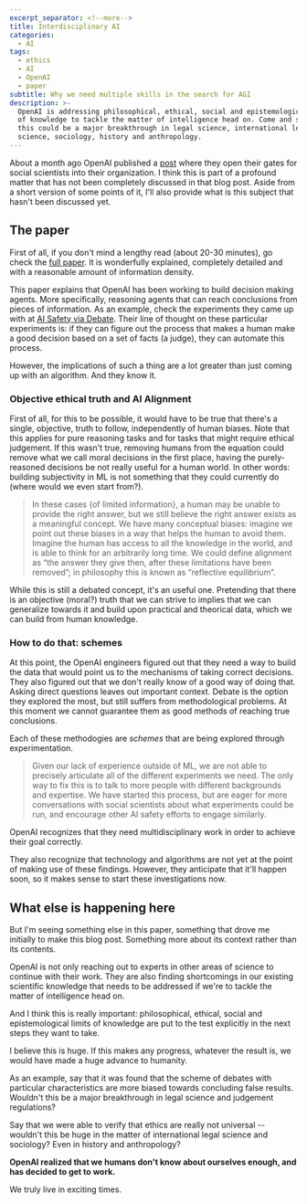 ```yaml
---
excerpt_separator: <!--more-->
title: Interdisciplinary AI
categories:
  - AI
tags:
  - ethics
  - AI
  - OpenAI
  - paper
subtitle: Why we need multiple skills in the search for AGI
description: >-
  OpenAI is addressing philosophical, ethical, social and epistemological limits
  of knowledge to tackle the matter of intelligence head on. Come and see how
  this could be a major breakthrough in legal science, international legal
  science, sociology, history and anthropology.
---
```



About a month ago OpenAI published a [post][OpenAI post] where they open their gates for social scientists into their organization. I think this is part of a profound matter that has not been completely discussed in that blog post. Aside from a short version of some points of it, I'll also provide what is this subject that hasn't been discussed yet.

<!--more-->

## The paper

First of all, if you don't mind a lengthy read (about 20-30 minutes), go check the [full paper][OpenAI full paper]. It is wonderfully explained, completely detailed and with a reasonable amount of information density.

This paper explains that OpenAI has been working to build decision making agents. More specifically, reasoning agents that can reach conclusions from pieces of information. As an example, check the experiments they came up with at [AI Safety via Debate][AI Safety via Debate]. Their line of thought on these particular experiments is: if they can figure out the process that makes a human make a good decision based on a set of facts (a judge), they can automate this process.

However, the implications of such a thing are a lot greater than just coming up with an algorithm. And they know it.

### Objective ethical truth and AI Alignment

First of all, for this to be possible, it would have to be true that there's a single, objective, truth to follow, independently of human biases. Note that this applies for pure reasoning tasks and for tasks that might require ethical judgement. If this wasn't true, removing humans from the equation could remove what we call moral decisions in the first place, having the purely-reasoned decisions be not really useful for a human world. In other words: building subjectivity in ML is not something that they could currently do (where would we even start from?).

> In these cases {of limited information}, a human may be unable to provide the right answer, but we still believe the right answer exists as a meaningful concept. We have many conceptual biases: imagine we point out these biases in a way that helps the human to avoid them. Imagine the human has access to all the knowledge in the world, and is able to think for an arbitrarily long time. We could define alignment as “the answer they give then, after these limitations have been removed”; in philosophy this is known as “reflective equilibrium”.

While this is still a debated concept, it's an useful one. Pretending that there is an objective (moral?) truth that we can strive to implies that we can generalize towards it and build upon practical and theorical data, which we can build from human knowledge.

### How to do that: schemes

At this point, the OpenAI engineers figured out that they need a way to build the data that would point us to the mechanisms of taking correct decisions. They also figured out that we don't really know of a good way of doing that. Asking direct questions leaves out important context. Debate is the option they explored the most, but still suffers from methodological problems. At this moment we cannot guarantee them as good methods of reaching true conclusions.

Each of these methodogies are _schemes_ that are being explored through experimentation.

> Given our lack of experience outside of ML, we are not able to precisely articulate all of the different experiments we need. The only way to fix this is to talk to more people with different backgrounds and expertise. We have started this process, but are eager for more conversations with social scientists about what experiments could be run, and encourage other AI safety efforts to engage similarly.

OpenAI recognizes that they need multidisciplinary work in order to achieve their goal correctly.

They also recognize that technology and algorithms are not yet at the point of making use of these findings. However, they anticipate that it'll happen soon, so it makes sense to start these investigations now.

## What else is happening here

But I'm seeing something else in this paper, something that drove me initially to make this blog post. Something more about its context rather than its contents.

OpenAI is not only reaching out to experts in other areas of science to continue with their work. They are also finding shortcomings in our existing scientific knowledge that needs to be addressed if we're to tackle the matter of intelligence head on.

And I think this is really important: philosophical, ethical, social and epistemological limits of knowledge are put to the test explicitly in the next steps they want to take.

I believe this is huge. If this makes any progress, whatever the result is, we would have made a huge advance to humanity.

As an example, say that it was found that the scheme of debates with particular characteristics are more biased towards concluding false results. Wouldn't this be a major breakthrough in legal science and judgement regulations?

Say that we were able to verify that ethics are really not universal -- wouldn't this be huge in the matter of international legal science and sociology? Even in history and anthropology?

**OpenAI realized that we humans don't know about ourselves enough, and has decided to get to work.**

We truly live in exciting times.

[OpenAI post]: https://openai.com/blog/ai-safety-needs-social-scientists/
[OpenAI full paper]: https://distill.pub/2019/safety-needs-social-scientists/
[AI Safety via Debate]: https://openai.com/blog/debate/